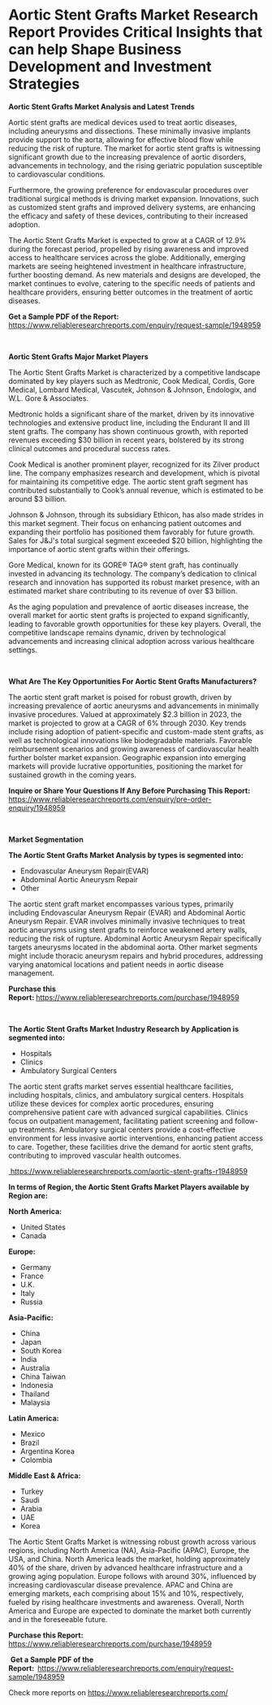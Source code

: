 <p><h1>Aortic Stent Grafts Market Research Report Provides Critical Insights that can help Shape Business Development and Investment Strategies</h1></p><p><strong>Aortic Stent Grafts Market Analysis and Latest Trends</strong></p>
<p><p>Aortic stent grafts are medical devices used to treat aortic diseases, including aneurysms and dissections. These minimally invasive implants provide support to the aorta, allowing for effective blood flow while reducing the risk of rupture. The market for aortic stent grafts is witnessing significant growth due to the increasing prevalence of aortic disorders, advancements in technology, and the rising geriatric population susceptible to cardiovascular conditions. </p><p>Furthermore, the growing preference for endovascular procedures over traditional surgical methods is driving market expansion. Innovations, such as customized stent grafts and improved delivery systems, are enhancing the efficacy and safety of these devices, contributing to their increased adoption. </p><p>The Aortic Stent Grafts Market is expected to grow at a CAGR of 12.9% during the forecast period, propelled by rising awareness and improved access to healthcare services across the globe. Additionally, emerging markets are seeing heightened investment in healthcare infrastructure, further boosting demand. As new materials and designs are developed, the market continues to evolve, catering to the specific needs of patients and healthcare providers, ensuring better outcomes in the treatment of aortic diseases.</p></p>
<p><strong>Get a Sample PDF of the Report:&nbsp;</strong> <a href="https://www.reliableresearchreports.com/enquiry/request-sample/1948959?utm_campaign=2756&utm_medium=2&utm_source=Github&utm_content=ia&utm_term=03032025&utm_id=aortic-stent-grafts">https://www.reliableresearchreports.com/enquiry/request-sample/1948959</a></p>
<p>&nbsp;</p>
<p><strong>Aortic Stent Grafts Major Market Players</strong></p>
<p><p>The Aortic Stent Grafts Market is characterized by a competitive landscape dominated by key players such as Medtronic, Cook Medical, Cordis, Gore Medical, Lombard Medical, Vascutek, Johnson & Johnson, Endologix, and W.L. Gore & Associates. </p><p>Medtronic holds a significant share of the market, driven by its innovative technologies and extensive product line, including the Endurant II and III stent grafts. The company has shown continuous growth, with reported revenues exceeding $30 billion in recent years, bolstered by its strong clinical outcomes and procedural success rates.</p><p>Cook Medical is another prominent player, recognized for its Zilver product line. The company emphasizes research and development, which is pivotal for maintaining its competitive edge. The aortic stent graft segment has contributed substantially to Cook’s annual revenue, which is estimated to be around $3 billion.</p><p>Johnson & Johnson, through its subsidiary Ethicon, has also made strides in this market segment. Their focus on enhancing patient outcomes and expanding their portfolio has positioned them favorably for future growth. Sales for J&J's total surgical segment exceeded $20 billion, highlighting the importance of aortic stent grafts within their offerings.</p><p>Gore Medical, known for its GORE® TAG® stent graft, has continually invested in advancing its technology. The company’s dedication to clinical research and innovation has supported its robust market presence, with an estimated market share contributing to its revenue of over $3 billion.</p><p>As the aging population and prevalence of aortic diseases increase, the overall market for aortic stent grafts is projected to expand significantly, leading to favorable growth opportunities for these key players. Overall, the competitive landscape remains dynamic, driven by technological advancements and increasing clinical adoption across various healthcare settings.</p></p>
<p>&nbsp;</p>
<p><strong>What Are The Key Opportunities For Aortic Stent Grafts Manufacturers?</strong></p>
<p><p>The aortic stent graft market is poised for robust growth, driven by increasing prevalence of aortic aneurysms and advancements in minimally invasive procedures. Valued at approximately $2.3 billion in 2023, the market is projected to grow at a CAGR of 6% through 2030. Key trends include rising adoption of patient-specific and custom-made stent grafts, as well as technological innovations like biodegradable materials. Favorable reimbursement scenarios and growing awareness of cardiovascular health further bolster market expansion. Geographic expansion into emerging markets will provide lucrative opportunities, positioning the market for sustained growth in the coming years.</p></p>
<p><strong>Inquire or Share Your Questions If Any Before Purchasing This Report:</strong> <a href="https://www.reliableresearchreports.com/enquiry/pre-order-enquiry/1948959?utm_campaign=2756&utm_medium=2&utm_source=Github&utm_content=ia&utm_term=03032025&utm_id=aortic-stent-grafts">https://www.reliableresearchreports.com/enquiry/pre-order-enquiry/1948959</a></p>
<p>&nbsp;</p>
<p><strong>Market Segmentation</strong></p>
<p><strong>The Aortic Stent Grafts Market Analysis by types is segmented into:</strong></p>
<p><ul><li>Endovascular Aneurysm Repair(EVAR)</li><li>Abdominal Aortic Aneurysm Repair</li><li>Other</li></ul></p>
<p><p>The aortic stent graft market encompasses various types, primarily including Endovascular Aneurysm Repair (EVAR) and Abdominal Aortic Aneurysm Repair. EVAR involves minimally invasive techniques to treat aortic aneurysms using stent grafts to reinforce weakened artery walls, reducing the risk of rupture. Abdominal Aortic Aneurysm Repair specifically targets aneurysms located in the abdominal aorta. Other market segments might include thoracic aneurysm repairs and hybrid procedures, addressing varying anatomical locations and patient needs in aortic disease management.</p></p>
<p><strong>Purchase this Report:&nbsp;</strong><a href="https://www.reliableresearchreports.com/purchase/1948959?utm_campaign=2756&utm_medium=2&utm_source=Github&utm_content=ia&utm_term=03032025&utm_id=aortic-stent-grafts">https://www.reliableresearchreports.com/purchase/1948959</a></p>
<p>&nbsp;</p>
<p><strong>The Aortic Stent Grafts Market Industry Research by Application is segmented into:</strong></p>
<p><ul><li>Hospitals</li><li>Clinics</li><li>Ambulatory Surgical Centers</li></ul></p>
<p><p>The aortic stent grafts market serves essential healthcare facilities, including hospitals, clinics, and ambulatory surgical centers. Hospitals utilize these devices for complex aortic procedures, ensuring comprehensive patient care with advanced surgical capabilities. Clinics focus on outpatient management, facilitating patient screening and follow-up treatments. Ambulatory surgical centers provide a cost-effective environment for less invasive aortic interventions, enhancing patient access to care. Together, these facilities drive the demand for aortic stent grafts, contributing to improved vascular health outcomes.</p></p>
<p><a href="https://www.reliableresearchreports.com/aortic-stent-grafts-r1948959?utm_campaign=2756&utm_medium=2&utm_source=Github&utm_content=ia&utm_term=03032025&utm_id=aortic-stent-grafts">&nbsp;https://www.reliableresearchreports.com/aortic-stent-grafts-r1948959</a></p>
<p><strong>In terms of Region, the Aortic Stent Grafts Market Players available by Region are:</strong></p>
<p>
    <p> <strong> North America: </strong>
        <ul>
            <li>United States</li>
            <li>Canada</li>
        </ul>
        </p> 
    <p> <strong> Europe: </strong>
        <ul>
            <li>Germany</li>
            <li>France</li>
            <li>U.K.</li>
            <li>Italy</li>
            <li>Russia</li>
        </ul>
        </p> 
    <p> <strong> Asia-Pacific: </strong>
        <ul>
            <li>China</li>
            <li>Japan</li>
            <li>South Korea</li>
            <li>India</li>
            <li>Australia</li>
            <li>China Taiwan</li>
            <li>Indonesia</li>
            <li>Thailand</li>
            <li>Malaysia</li>
        </ul>
        </p> 
    <p> <strong> Latin America: </strong>
        <ul>
            <li>Mexico</li>
            <li>Brazil</li>
            <li>Argentina Korea</li>
            <li>Colombia</li>
        </ul>
        </p> 
    <p> <strong> Middle East & Africa: </strong>
        <ul>
            <li>Turkey</li>
            <li>Saudi</li>
            <li>Arabia</li>
            <li>UAE</li>
            <li>Korea</li>
        </ul>
    </p>
    </p>
<p><p>The Aortic Stent Grafts Market is witnessing robust growth across various regions, including North America (NA), Asia-Pacific (APAC), Europe, the USA, and China. North America leads the market, holding approximately 40% of the share, driven by advanced healthcare infrastructure and a growing aging population. Europe follows with around 30%, influenced by increasing cardiovascular disease prevalence. APAC and China are emerging markets, each comprising about 15% and 10%, respectively, fueled by rising healthcare investments and awareness. Overall, North America and Europe are expected to dominate the market both currently and in the foreseeable future.</p></p>
<p><strong>Purchase this Report: </strong><a href="https://www.reliableresearchreports.com/purchase/1948959?utm_campaign=2756&utm_medium=2&utm_source=Github&utm_content=ia&utm_term=03032025&utm_id=aortic-stent-grafts">https://www.reliableresearchreports.com/purchase/1948959</a></p>
<p>&nbsp;<strong>Get a Sample PDF of the Report:&nbsp;&nbsp;</strong><a href="https://www.reliableresearchreports.com/enquiry/request-sample/1948959?utm_campaign=2756&utm_medium=2&utm_source=Github&utm_content=ia&utm_term=03032025&utm_id=aortic-stent-grafts">https://www.reliableresearchreports.com/enquiry/request-sample/1948959</a></p>
<p><strong></strong></p>
<p>Check more reports on <a href="https://www.reliableresearchreports.com/?utm_campaign=2756&utm_medium=2&utm_source=Github&utm_content=ia&utm_term=03032025&utm_id=aortic-stent-grafts">https://www.reliableresearchreports.com/</a></p>
